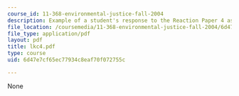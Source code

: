 ```yaml
---
course_id: 11-368-environmental-justice-fall-2004
description: Example of a student's response to the Reaction Paper 4 assignment.
file_location: /coursemedia/11-368-environmental-justice-fall-2004/6d47e7cf65ec77934c8eaf70f072755c_lkc4.pdf
file_type: application/pdf
layout: pdf
title: lkc4.pdf
type: course
uid: 6d47e7cf65ec77934c8eaf70f072755c

---
```

None